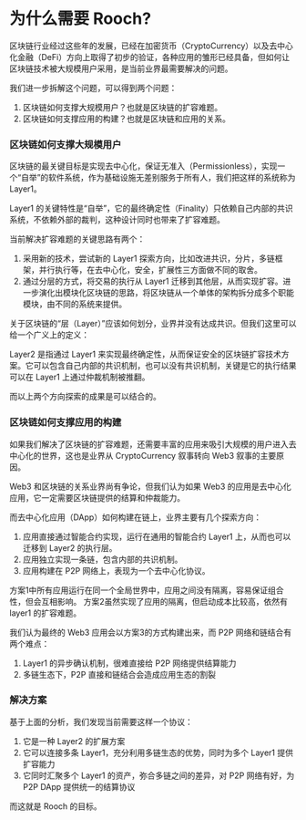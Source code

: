 # 为什么需要 Rooch?

区块链行业经过这些年的发展，已经在加密货币（CryptoCurrency）以及去中心化金融（DeFi）方向上取得了初步的验证，各种应用的雏形已经具备，但如何让区块链技术被大规模用户采用，是当前业界最需要解决的问题。

我们进一步拆解这个问题，可以得到两个问题：

1. 区块链如何支撑大规模用户？也就是区块链的扩容难题。
2. 区块链如何支撑应用的构建？也就是区块链和应用的关系。

### 区块链如何支撑大规模用户

区块链的最关键目标是实现去中心化，保证无准入（Permissionless），实现一个“自举”的软件系统，作为基础设施无差别服务于所有人，我们把这样的系统称为 Layer1。

Layer1 的关键特性是“自举”，它的最终确定性（Finality）只依赖自己内部的共识系统，不依赖外部的裁判，这种设计同时也带来了扩容难题。

当前解决扩容难题的关键思路有两个：

1. 采用新的技术，尝试新的 Layer1 探索方向，比如改进共识，分片，多链框架，并行执行等，在去中心化，安全，扩展性三方面做不同的取舍。
2. 通过分层的方式，将交易的执行从 Layer1 迁移到其他层，从而实现扩容。进一步演化出模块化区块链的思路，将区块链从一个单体的架构拆分成多个职能模块，由不同的系统来提供。

关于区块链的“层（Layer）”应该如何划分，业界并没有达成共识。但我们这里可以给一个广义上的定义：

Layer2 是指通过 Layer1 来实现最终确定性，从而保证安全的区块链扩容技术方案。它可以包含自己内部的共识机制，也可以没有共识机制，关键是它的执行结果可以在 Layer1 上通过仲裁机制被推翻。

而以上两个方向探索的成果是可以结合的。

### 区块链如何支撑应用的构建

如果我们解决了区块链的扩容难题，还需要丰富的应用来吸引大规模的用户进入去中心化的世界，这也是业界从 CryptoCurrency 叙事转向 Web3 叙事的主要原因。

Web3 和区块链的关系业界尚有争论，但我们认为如果 Web3 的应用是去中心化应用，它一定需要区块链提供的结算和仲裁能力。

而去中心化应用（DApp）如何构建在链上，业界主要有几个探索方向：

1. 应用直接通过智能合约实现，运行在通用的智能合约 Layer1 上，从而也可以迁移到 Layer2 的执行层。
2. 应用独立实现一条链，包含内部的共识机制。
3. 应用构建在 P2P 网络上，表现为一个去中心化协议。

方案1中所有应用运行在同一个全局世界中，应用之间没有隔离，容易保证组合性，但会互相影响。
方案2虽然实现了应用的隔离，但启动成本比较高，依然有 layer1 的扩容难题。

我们认为最终的 Web3 应用会以方案3的方式构建出来，而 P2P 网络和链结合有两个难点：

1. Layer1 的异步确认机制，很难直接给 P2P 网络提供结算能力
2. 多链生态下，P2P 直接和链结合会造成应用生态的割裂

### 解决方案

基于上面的分析，我们发现当前需要这样一个协议：

1. 它是一种 Layer2 的扩展方案
2. 它可以连接多条 Layer1，充分利用多链生态的优势，同时为多个 Layer1 提供扩容能力
3. 它同时汇聚多个 Layer1 的资产，弥合多链之间的差异，对 P2P 网络有好，为 P2P DApp 提供统一的结算协议

而这就是 Rooch 的目标。


